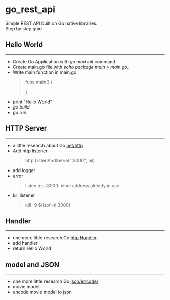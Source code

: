 # go_rest_api
Simple REST API built on Go native libraries.  
Step by step guid

## Hello World
---
- Create Go Application with *go mod init* command.  
- Create main.go file with *echo package main > main.go*.  
- Write main function in main.go    
    >    func main() {
    >
    >   }
- print "Hello World"
- *go build*
- *go run .*

## HTTP Server
---
- a little research about Go [net/http](https://pkg.go.dev/net/http)
- Add http listener
    >   http.ListenAndServe(":3000", nil)
- add logger
- error 
    > listen tcp :3000: bind: address already in use
- kill listener 
    >   kill -9 $(lsof -ti:3000)

## Handler
---
- one more little research Go [http Handler](https://pkg.go.dev/net/http#Handler)
- add handler 
- return Hello World

## model and JSON
---
- one more little research Go [json/encoder](https://pkg.go.dev/encoding/json#Encoder)
- movie model
- encode movie model to json



